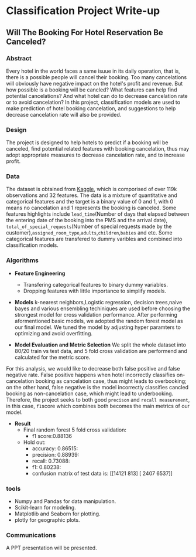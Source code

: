 # Classification Project Write-up
## Will The Booking For Hotel Reservation Be Canceled?

### Abstract
Every hotel in the world faces a same isuue in its daily operation, that is, there is a possible people will cancel their booking. Too many cancelations will obviously have negative impact on the hotel's profit and revenue. But how possible is a booking will be cancled? What features can help find potential cancelations? And what hotel can do to decrease cancelation rate or to avoid cancelation? In this project, classification models are used to make prediction of hotel booking cancelation, and suggestions to help decrease cancelation rate will also be provided.

### Design
The project is designed to help hotels to predict if a booking will be canceled, find potential related features with booking cancelation, thus may adopt appropriate measures to decrease cancelation rate, and to increase profit.

### Data
 The dataset is obtained from [Kaggle](https://www.kaggle.com/jessemostipak/hotel-booking-demand), which is comporised of over 119k observations and 32 features.  The data is a mixture of quantitative and categorical features and the target is a binary value of 0 and 1, with 0 means no cancelation and 1 represents the booking is canceled. Some features highlights include ```lead_time```(Number of days that elapsed between the entering date of the booking into the PMS and the arrival date), ```total_of_special_requests```(Number of special requests made by the customer),```assigned_room_type```,```adults```,```children```,```babies``` and etc. Some categorical features are transfered to dummy varibles and combined into classification models.

### Algorithms
- **Feature Engineering**
  - Transfering categorical features to binary dummy variables.
  - Dropping features with little importance to simplify models.

- **Models**
k-nearest neighbors,Logistic regression, decision trees,naive bayes and various ensembling techiniques are used before choosing the strongest model for cross validation performance. After performing aformentioned basic models, we adopted the random forest model as our final model. We tuned the model by adjusting hyper paramters to optimizing and avoid overfitting.

- **Model Evaluation and Metric Selection**
We split the whole dataset into 80/20 train vs test data, and 5 fold cross validation are performend and calculated for the metric score.

For this analysis, we would like to decrease both false positive and false negative rate. False positive happens when hotel incorrectly classifies on-cancelation booking as cancelation case, thus might leads to overbooking; on the other hand, false negative is the model incorrectly classifies cancled booking as non-cancelation case, which might lead to underbooking. Therefore, the project seeks to both good ```precison``` and ```recall measurement```, in this case, ```f1```score which combines both becomes the main metrics of our model.

- **Result**
  - Final random forest 5 fold cross validation:
    - f1 score:0.88136
  - Hold out:
    - accuracy: 0.86515:
    - precision: 0.88939:
    - recall: 0.73088:
    - f1: 0.80238:
    - confusion matrix of test data is:
      [[14121   813]
      [ 2407  6537]]

### tools
- Numpy and Pandas for data manipulation.
- Scikit-learn for modeling.
- Matplotlib and Seaborn for plotting.
- plotly for geographic plots.

### Communications
A PPT presentation will be presented.
